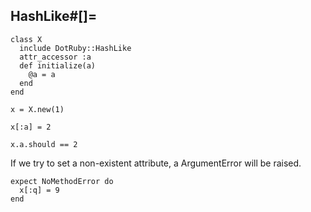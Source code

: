 ## HashLike#[]=

    class X
      include DotRuby::HashLike
      attr_accessor :a
      def initialize(a)
        @a = a
      end
    end

    x = X.new(1)

    x[:a] = 2

    x.a.should == 2

If we try to set a non-existent attribute, a ArgumentError will
be raised.

    expect NoMethodError do
      x[:q] = 9
    end

